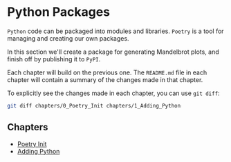 # Python Packages

`Python` code can be packaged into modules and libraries.
`Poetry` is a tool for managing and creating our own packages.

In this section we'll create a package for generating Mandelbrot plots, and finish off by publishing it to `PyPI`.

Each chapter will build on the previous one.
The `README.md` file in each chapter will contain a summary of the changes made in that chapter.

To explicitly see the changes made in each chapter, you can use `git diff`:

```bash
git diff chapters/0_Poetry_Init chapters/1_Adding_Python
```

## Chapters

-   [Poetry Init](./chapters/0_Poetry_Init/README.md)
-   [Adding Python](./chapters/1_Adding_Python/README.md)

